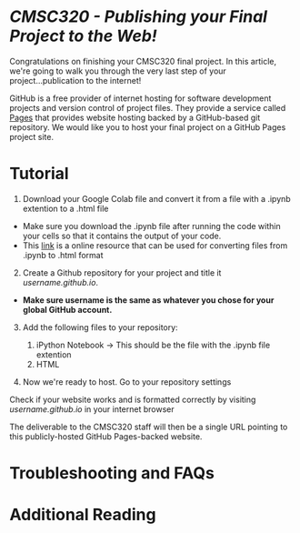 # *CMSC320 - Publishing your Final Project to the Web!*

Congratulations on finishing your CMSC320 final project. In this article, we're going to walk you through the very last step of your project...publication to the internet!


GitHub is a free provider of internet hosting for software development projects and version control of project files. They provide a service called <a href="https://pages.github.com/">Pages</a> that provides website hosting backed by a GitHub-based git repository. We would like you to host your final project on a GitHub Pages project site.


# Tutorial

1. Download your Google Colab file and convert it from a file with a .ipynb extention to a .html file
* Make sure you download the .ipynb file after running the code within your cells so that it contains the output of your code.
* This <a href="https://colab.research.google.com/github/Mostafa-MR/Convert_ipynb_to_HTML_in_Colab/blob/main/Convert_ipynb_to_HTML_in_Colab.ipynb">link</a> is a online resource that can be used for converting files from .ipynb to .html format


2. Create a Github repository for your project and title it *username.github.io*. 

* <b>Make sure username is the same as whatever you chose for your global GitHub account.</b>


3. Add the following files to your repository: 
    1. iPython Notebook  -> This should be the file with the .ipynb file extention
    2. HTML 


4. Now we're ready to host. Go to your repository settings





Check if your website works and is formatted correctly by visiting *username.github.io* in your internet browser

The deliverable to the CMSC320 staff will then be a
single URL pointing to this publicly-hosted GitHub Pages-backed website.

# Troubleshooting and FAQs

# Additional Reading